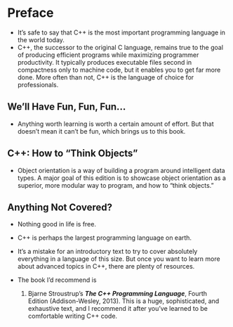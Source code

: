 # Preface

- It’s safe to say that C++ is the most important programming language in the world today.
- C++, the successor to the original C language, remains true to the goal of producing efficient programs while maximizing programmer productivity. It typically produces executable files second in compactness only to machine code, but it enables you to get far more done. More often than not, C++ is the language of choice for professionals.
## We’ll Have Fun, Fun, Fun...

- Anything worth learning is worth a certain amount of effort. But that doesn’t mean it can’t be fun, which brings us to this book.
## C++: How to “Think Objects”

- Object orientation is a way of building a program around intelligent data types. A major goal of this edition is to showcase object orientation as a superior, more modular way to program, and how to “think objects.”
## Anything Not Covered?

- Nothing good in life is free.
- C++ is perhaps the largest programming language on earth.
- It’s a mistake for an introductory text to try to cover absolutely everything in a language of this size. But once you want to learn more about advanced topics in C++, there are plenty of resources.

- The book I’d recommend is
	1. Bjarne Stroustrup’s ***The C++ Programming Language***, Fourth Edition (Addison-Wesley, 2013). This is a huge, sophisticated, and exhaustive text, and I recommend it after you’ve learned to be comfortable writing C++ code.